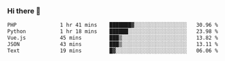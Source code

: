 ### Hi there 👋

<!--START_SECTION:waka-->

```txt
PHP              1 hr 41 mins    ███████▓░░░░░░░░░░░░░░░░░   30.96 %
Python           1 hr 18 mins    ██████░░░░░░░░░░░░░░░░░░░   23.98 %
Vue.js           45 mins         ███▒░░░░░░░░░░░░░░░░░░░░░   13.82 %
JSON             43 mins         ███▒░░░░░░░░░░░░░░░░░░░░░   13.11 %
Text             19 mins         █▓░░░░░░░░░░░░░░░░░░░░░░░   06.06 %
```

<!--END_SECTION:waka-->

<!--
**Jonas-VanHaeken/Jonas-VanHaeken** is a ✨ _special_ ✨ repository because its `README.md` (this file) appears on your GitHub profile.

Here are some ideas to get you started:

- 🔭 I’m currently working on ...
- 🌱 I’m currently learning ...
- 👯 I’m looking to collaborate on ...
- 🤔 I’m looking for help with ...
- 💬 Ask me about ...
- 📫 How to reach me: ...
- 😄 Pronouns: ...
- ⚡ Fun fact: ...
-->
